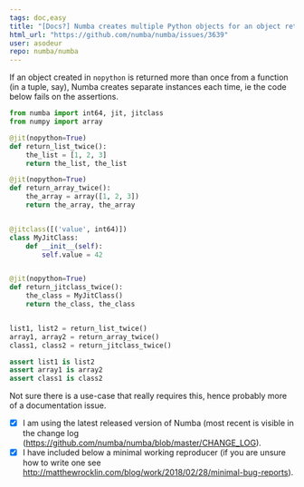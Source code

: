 ```yaml
---
tags: doc,easy
title: "[Docs?] Numba creates multiple Python objects for an object returned more than once"
html_url: "https://github.com/numba/numba/issues/3639"
user: asodeur
repo: numba/numba
---
```


<!--

Thanks for opening an issue! To help the Numba team handle your information
efficiently, please first ensure that there is no other issue present that
already describes the issue you have
(search at https://github.com/numba/numba/issues?&q=is%3Aissue).

For more general "how do I do X?" type questions, please speak to us in real
time on https://gitter.im/numba/numba or post to the Numba mailing list
https://groups.google.com/a/continuum.io/forum/#!forum/numba-users.

-->

If an object created in `nopython` is returned more than once from a function (in a tuple, say), Numba creates separate instances each time, ie the code below fails on the assertions.
```python
from numba import int64, jit, jitclass
from numpy import array

@jit(nopython=True)
def return_list_twice():
    the_list = [1, 2, 3]
    return the_list, the_list

@jit(nopython=True)
def return_array_twice():
    the_array = array([1, 2, 3])
    return the_array, the_array


@jitclass([('value', int64)])
class MyJitClass:
    def __init__(self):
        self.value = 42


@jit(nopython=True)
def return_jitclass_twice():
    the_class = MyJitClass()
    return the_class, the_class


list1, list2 = return_list_twice()
array1, array2 = return_array_twice()
class1, class2 = return_jitclass_twice()

assert list1 is list2
assert array1 is array2
assert class1 is class2
```
Not sure there is a use-case that really requires this, hence probably more of a documentation issue.

<!--

Before submitting a bug report please ensure that you can check off these boxes:

-->

- [x] I am using the latest released version of Numba (most recent is visible in
 the change log (https://github.com/numba/numba/blob/master/CHANGE_LOG).
- [x] I have included below a minimal working reproducer (if you are unsure how
 to write one see http://matthewrocklin.com/blog/work/2018/02/28/minimal-bug-reports).

<!--

Please include details of the bug here, including, if applicable, what you
expected to happen!

-->
 

